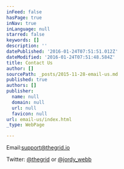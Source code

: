 ```yaml
---
inFeed: false
hasPage: true
inNav: true
inLanguage: null
starred: false
keywords: []
description: ''
datePublished: '2016-01-24T07:51:51.012Z'
dateModified: '2016-01-24T07:51:48.584Z'
title: Contact Us
author: []
sourcePath: _posts/2015-11-28-email-us.md
published: true
authors: []
publisher:
  name: null
  domain: null
  url: null
  favicon: null
url: email-us/index.html
_type: WebPage

---
```

Email:[support@thegrid.io][0]

Twitter: [@thegrid][1] or [@jordy\_webb][2]

[0]: mailto:support@thegrid.io
[1]: https://twitter.com/thegrid
[2]: https://twitter.com/Jordy_Webb